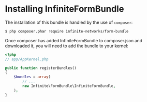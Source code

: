 Installing InfiniteFormBundle
=============================

The installation of this bundle is handled by the use of `composer`:

``` bash
$ php composer.phar require infinite-networks/form-bundle
```

Once composer has added InfiniteFormBundle to composer.json and downloaded
it, you will need to add the bundle to your kernel:

``` php
<?php
// app/AppKernel.php

public function registerBundles()
{
    $bundles = array(
        // ...
        new Infinite\FormBundle\InfiniteFormBundle,
    );
}
```
